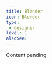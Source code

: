 ```yaml
---
title: Blender
icon: Blender
type:
 - designer
level: 1
alsoSee:
---
```


Content pending
